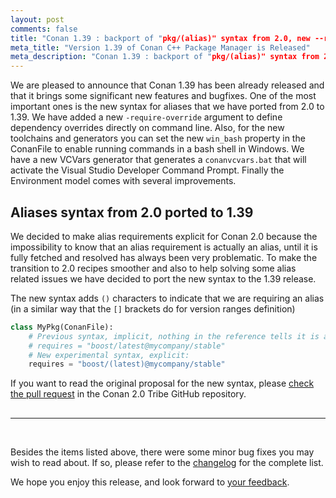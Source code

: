 ```yaml
---
layout: post
comments: false
title: "Conan 1.39 : backport of "pkg/(alias)" syntax from 2.0, new --require-override CLI argument, new "win_bash" management with better configuration, new conan.tools.microsoft.VCVars generator, improvements in Environment model."
meta_title: "Version 1.39 of Conan C++ Package Manager is Released"
meta_description: "Conan 1.39 : backport of "pkg/(alias)" syntax from 2., new --require-override CLI argument, new "win_bash" management with better configuration, new conan.tools.microsoft.VCVars generator, improvements in Environment model."
---
```


We are pleased to announce that Conan 1.39 has been already released and that it brings some significant new features and bugfixes. One of the most important ones is the new syntax for aliases that we have ported from 2.0 to 1.39. We have added a new `-require-override` argument to define dependency overrides directly on command line. Also, for the new toolchains and generators you can set the new `win_bash` property in the ConanFile to enable running commands in a bash shell in Windows. We have a new VCVars generator that generates a `conanvcvars.bat` that will activate the Visual Studio Developer Command Prompt. Finally the Environment model comes with several improvements.

## Aliases syntax from 2.0 ported to 1.39

We decided to make alias requirements explicit for Conan 2.0 because the impossibility to know that an alias requirement is actually an alias, until it is fully fetched and resolved has always been very problematic. To make the transition to 2.0 recipes smoother and also to help solving some alias related issues we have decided to port the new syntax to the 1.39 release.

The new syntax adds ``()`` characters to indicate that we are requiring an alias (in a similar way that the ``[]`` brackets do for version ranges definition)

```python
class MyPkg(ConanFile):
    # Previous syntax, implicit, nothing in the reference tells it is an alias
    # requires = "boost/latest@mycompany/stable"
    # New experimental syntax, explicit:
    requires = "boost/(latest)@mycompany/stable"

```

If you want to read the original proposal for the new syntax, please [check the pull request](https://github.com/conan-io/tribe/pull/25) in the Conan 2.0 Tribe GitHub repository.


## 



-----------
<br>

Besides the items listed above, there were some minor bug fixes you may wish to
read about.  If so, please refer to the
[changelog](https://docs.conan.io/en/latest/changelog.html#jul-2021) for the
complete list.

We hope you enjoy this release, and look forward to [your
feedback](https://github.com/conan-io/conan/issues). 

